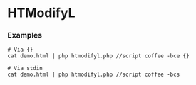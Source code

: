 # HTModifyL

### Examples

```
# Via {}
cat demo.html | php htmodifyl.php //script coffee -bce {}

# Via stdin
cat demo.html | php htmodifyl.php //script coffee -bcs
```
